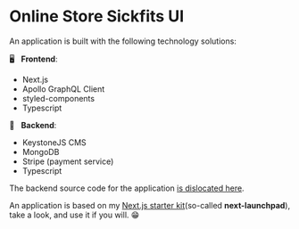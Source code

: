 # Online Store Sickfits UI

An application is built with the following technology solutions:

🖥 &nbsp; **Frontend**:

-   Next.js
-   Apollo GraphQL Client
-   styled-components
-   Typescript

📡 &nbsp; **Backend**:

-   KeystoneJS CMS
-   MongoDB
-   Stripe (payment service)
-   Typescript

The backend source code for the application [is dislocated here](https://github.com/dvakatsiienko/online-store-sickfits-api).

An application is based on my [Next.js starter kit](https://github.com/dvakatsiienko/next-launchpad)(so-called **next-launchpad**), take a look, and use it if you will. 😁

